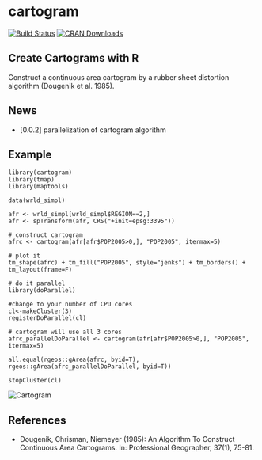 # cartogram
[![Build Status](https://travis-ci.org/sjewo/cartogram.svg?branch=master)](https://travis-ci.org/sjewo/cartogram)
[![CRAN Downloads](http://cranlogs.r-pkg.org/badges/cartogram)](https://cran.r-project.org/package=cartogram)

## Create Cartograms with R

Construct a continuous area cartogram by a rubber sheet distortion algorithm (Dougenik et al. 1985).

## News
* [0.0.2] parallelization of cartogram algorithm


## Example
```
library(cartogram)
library(tmap)
library(maptools)

data(wrld_simpl)

afr <- wrld_simpl[wrld_simpl$REGION==2,]
afr <- spTransform(afr, CRS("+init=epsg:3395"))

# construct cartogram
afrc <- cartogram(afr[afr$POP2005>0,], "POP2005", itermax=5)

# plot it
tm_shape(afrc) + tm_fill("POP2005", style="jenks") + tm_borders() + tm_layout(frame=F)

# do it parallel
library(doParallel)

#change to your number of CPU cores
cl<-makeCluster(3)
registerDoParallel(cl)

# cartogram will use all 3 cores
afrc_parallelDoParallel <- cartogram(afr[afr$POP2005>0,], "POP2005", itermax=5)

all.equal(rgeos::gArea(afrc, byid=T), rgeos::gArea(afrc_parallelDoParallel, byid=T))

stopCluster(cl)
```

![Cartogram](http://www.methoden.ruhr-uni-bochum.de/files/cartogram.jpg)

## References
* Dougenik, Chrisman, Niemeyer (1985): An Algorithm To Construct Continuous Area Cartograms. In: Professional Geographer, 37(1), 75-81.

